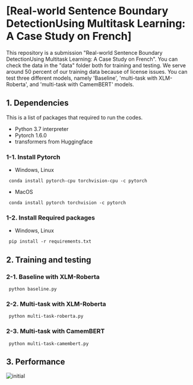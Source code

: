 # [Real-world Sentence Boundary DetectionUsing Multitask Learning: A Case Study on French]
This repository is a submission "Real-world Sentence Boundary DetectionUsing Multitask Learning: A Case Study on French". You can check the data in the "data" folder both for training and testing. 
We serve around 50 percent of our training data because of license issues. You can test three different models, namely 'Baseline', 'multi-task with XLM-Roberta', and 'multi-task with CamemBERT' models.


## 1. Dependencies

This is a list of packages that required to run the codes.

 * Python 3.7 interpreter
 * Pytorch 1.6.0
 * transformers from Huggingface
 

### 1-1. Install Pytorch
 * Windows, Linux
  ```
   conda install pytorch-cpu torchvision-cpu -c pytorch
  ```
 * MacOS
  ```
   conda install pytorch torchvision -c pytorch
  ```
  

### 1-2. Install Required packages
 * Windows, Linux
  ```
   pip install -r requirements.txt
  ```

## 2. Training and testing

### 2-1. Baseline with XLM-Roberta
  ```
   python baseline.py
  ```
### 2-2. Multi-task with XLM-Roberta
  ```
   python multi-task-roberta.py
  ```
### 2-3. Multi-task with CamemBERT
  ```
   python multi-task-camembert.py
  ```
  
## 3. Performance
![initial](https://user-images.githubusercontent.com/4470398/99162632-2f9c5a00-2743-11eb-845e-b0045f8be002.png)
